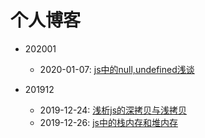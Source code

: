 # 个人博客

* 202001
  * 2020-01-07: [js中的null,undefined浅谈](./202001/js中null、undefined浅谈.md)

* 201912
  * 2019-12-24: [浅析js的深拷贝与浅拷贝](./201912/深拷贝与浅拷贝.md)
  * 2019-12-26: [js中的栈内存和堆内存](./201912/js中的栈内存和堆内存.md)



